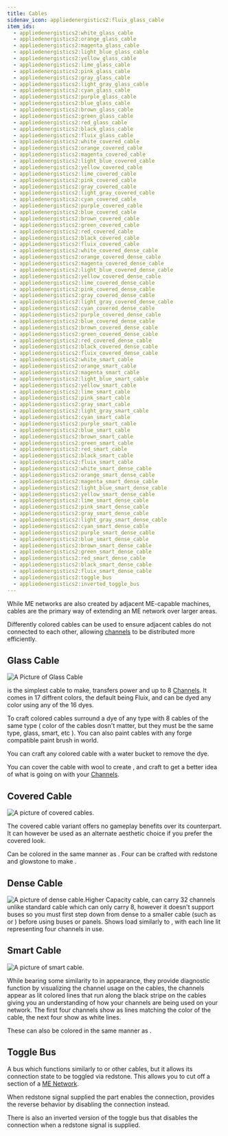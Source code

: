 ```yaml
---
title: Cables
sidenav_icon: appliedenergistics2:fluix_glass_cable
item_ids:
  - appliedenergistics2:white_glass_cable
  - appliedenergistics2:orange_glass_cable
  - appliedenergistics2:magenta_glass_cable
  - appliedenergistics2:light_blue_glass_cable
  - appliedenergistics2:yellow_glass_cable
  - appliedenergistics2:lime_glass_cable
  - appliedenergistics2:pink_glass_cable
  - appliedenergistics2:gray_glass_cable
  - appliedenergistics2:light_gray_glass_cable
  - appliedenergistics2:cyan_glass_cable
  - appliedenergistics2:purple_glass_cable
  - appliedenergistics2:blue_glass_cable
  - appliedenergistics2:brown_glass_cable
  - appliedenergistics2:green_glass_cable
  - appliedenergistics2:red_glass_cable
  - appliedenergistics2:black_glass_cable
  - appliedenergistics2:fluix_glass_cable
  - appliedenergistics2:white_covered_cable
  - appliedenergistics2:orange_covered_cable
  - appliedenergistics2:magenta_covered_cable
  - appliedenergistics2:light_blue_covered_cable
  - appliedenergistics2:yellow_covered_cable
  - appliedenergistics2:lime_covered_cable
  - appliedenergistics2:pink_covered_cable
  - appliedenergistics2:gray_covered_cable
  - appliedenergistics2:light_gray_covered_cable
  - appliedenergistics2:cyan_covered_cable
  - appliedenergistics2:purple_covered_cable
  - appliedenergistics2:blue_covered_cable
  - appliedenergistics2:brown_covered_cable
  - appliedenergistics2:green_covered_cable
  - appliedenergistics2:red_covered_cable
  - appliedenergistics2:black_covered_cable
  - appliedenergistics2:fluix_covered_cable
  - appliedenergistics2:white_covered_dense_cable
  - appliedenergistics2:orange_covered_dense_cable
  - appliedenergistics2:magenta_covered_dense_cable
  - appliedenergistics2:light_blue_covered_dense_cable
  - appliedenergistics2:yellow_covered_dense_cable
  - appliedenergistics2:lime_covered_dense_cable
  - appliedenergistics2:pink_covered_dense_cable
  - appliedenergistics2:gray_covered_dense_cable
  - appliedenergistics2:light_gray_covered_dense_cable
  - appliedenergistics2:cyan_covered_dense_cable
  - appliedenergistics2:purple_covered_dense_cable
  - appliedenergistics2:blue_covered_dense_cable
  - appliedenergistics2:brown_covered_dense_cable
  - appliedenergistics2:green_covered_dense_cable
  - appliedenergistics2:red_covered_dense_cable
  - appliedenergistics2:black_covered_dense_cable
  - appliedenergistics2:fluix_covered_dense_cable
  - appliedenergistics2:white_smart_cable
  - appliedenergistics2:orange_smart_cable
  - appliedenergistics2:magenta_smart_cable
  - appliedenergistics2:light_blue_smart_cable
  - appliedenergistics2:yellow_smart_cable
  - appliedenergistics2:lime_smart_cable
  - appliedenergistics2:pink_smart_cable
  - appliedenergistics2:gray_smart_cable
  - appliedenergistics2:light_gray_smart_cable
  - appliedenergistics2:cyan_smart_cable
  - appliedenergistics2:purple_smart_cable
  - appliedenergistics2:blue_smart_cable
  - appliedenergistics2:brown_smart_cable
  - appliedenergistics2:green_smart_cable
  - appliedenergistics2:red_smart_cable
  - appliedenergistics2:black_smart_cable
  - appliedenergistics2:fluix_smart_cable
  - appliedenergistics2:white_smart_dense_cable
  - appliedenergistics2:orange_smart_dense_cable
  - appliedenergistics2:magenta_smart_dense_cable
  - appliedenergistics2:light_blue_smart_dense_cable
  - appliedenergistics2:yellow_smart_dense_cable
  - appliedenergistics2:lime_smart_dense_cable
  - appliedenergistics2:pink_smart_dense_cable
  - appliedenergistics2:gray_smart_dense_cable
  - appliedenergistics2:light_gray_smart_dense_cable
  - appliedenergistics2:cyan_smart_dense_cable
  - appliedenergistics2:purple_smart_dense_cable
  - appliedenergistics2:blue_smart_dense_cable
  - appliedenergistics2:brown_smart_dense_cable
  - appliedenergistics2:green_smart_dense_cable
  - appliedenergistics2:red_smart_dense_cable
  - appliedenergistics2:black_smart_dense_cable
  - appliedenergistics2:fluix_smart_dense_cable
  - appliedenergistics2:toggle_bus
  - appliedenergistics2:inverted_toggle_bus
---
```


While ME networks are also created by adjacent ME-capable machines, cables are the primary way of
extending an ME network over larger areas.

Differently colored cables can be used to ensure adjacent cables do not connected to each other,
allowing [channels](channels.md) to be distributed more efficiently.

## Glass Cable

![A Picture of Glass Cable](../../../public/assets/large/glass_cable.png)

<ItemLink id="appliedenergistics2:fluix_glass_cable" /> is the simplest cable to
make, transfers power and up to 8 [Channels](./channels.md). It comes in 17 diffrent
colors, the default being Fluix, and can be dyed any color using any of the 16 dyes.

To craft colored cables surround a dye of any type with 8 cables of the same
type ( color of the cables dosn't matter, but they must be the same type,
glass, smart, etc ). You can also paint cables with any forge compatible paint
brush in world.

You can craft any colored cable with a water bucket to remove the dye.

You can cover the cable with wool to create <ItemLink id="appliedenergistics2:fluix_covered_cable"/>, and craft <ItemLink
id="appliedenergistics2:fluix_smart_cable"/> to get a better idea of what is going on with
your [Channels](channels.md).

<RecipeFor id="appliedenergistics2:fluix_glass_cable" />

## Covered Cable

![A picture of covered cables.](../../../public/assets/large/covered_cable.png)

The covered cable variant offers no gameplay benefits over its <ItemLink
id="appliedenergistics2:fluix_glass_cable"/> counterpart. It can however be used
as an alternate aesthetic choice if you prefer the covered look.

Can be colored in the same manner as <ItemLink
id="appliedenergistics2:fluix_glass_cable"/>. Four <ItemLink
id="appliedenergistics2:fluix_covered_cable"/> can be crafted with
redstone and glowstone to make <ItemLink
id="appliedenergistics2:fluix_covered_dense_cable"/>.

<RecipeFor id="appliedenergistics2:fluix_covered_cable" />

## Dense Cable

![A picture of dense cable.](../../../public/assets/large/dense_cable.png)Higher Capacity
cable, can carry 32 channels unlike standard cable which can only carry 8,
however it doesn't support buses so you must first step down from dense to a
smaller cable (such as <ItemLink
id="appliedenergistics2:fluix_glass_cable"/> or <ItemLink
id="appliedenergistics2:fluix_smart_cable"/>) before using buses or
panels. Shows load similarly to <ItemLink
id="appliedenergistics2:fluix_smart_cable"/>, with each line lit
representing four channels in use.

<RecipeFor id="appliedenergistics2:fluix_covered_dense_cable" />

## Smart Cable

![A picture of smart cable.](../../../public/assets/large/smart_cable.png)

While bearing some similarity to <ItemLink id="appliedenergistics2:fluix_covered_cable"/> in appearance, they
provide diagnostic function by visualizing the channel usage on the cables,
the channels appear as lit colored lines that run along the black stripe on
the cables giving you an understanding of how your channels are being used on
your network. The first four channels show as lines matching the color of the
cable, the next four show as white lines.

These can also be colored in the same manner as <ItemLink
id="appliedenergistics2:fluix_glass_cable"/>.

<RecipeFor id="appliedenergistics2:fluix_smart_cable" />

## Toggle Bus

A bus which functions similarly to <ItemLink
id="appliedenergistics2:fluix_glass_cable"/> or other cables, but it
allows its connection state to be toggled via redstone. This allows you to cut
off a section of a [ME Network](../me-network.md).

When redstone signal supplied the part enables the connection, <ItemLink
id="appliedenergistics2:inverted_toggle_bus"/> provides the reverse
behavior by disabling the connection instead.

<RecipeFor id="appliedenergistics2:toggle_bus" />

There is also an inverted version of the toggle bus that disables the connection
when a redstone signal is supplied.

<RecipeFor id="appliedenergistics2:inverted_toggle_bus" />
